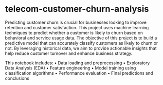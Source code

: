 # telecom-customer-churn-analysis
Predicting customer churn is crucial for businesses looking to improve retention and customer satisfaction. This project uses machine learning techniques to predict whether a customer is likely to churn based on behavioral and service usage data.
The objective of this project is to build a predictive model that can accurately classify customers as likely to churn or not. By leveraging historical data, we aim to provide actionable insights that help reduce customer turnover and enhance business strategy.

This notebook includes:
	•	Data loading and preprocessing
	•	Exploratory Data Analysis (EDA)
	•	Feature engineering
	•	Model training using classification algorithms
	•	Performance evaluation
	•	Final predictions and conclusions

